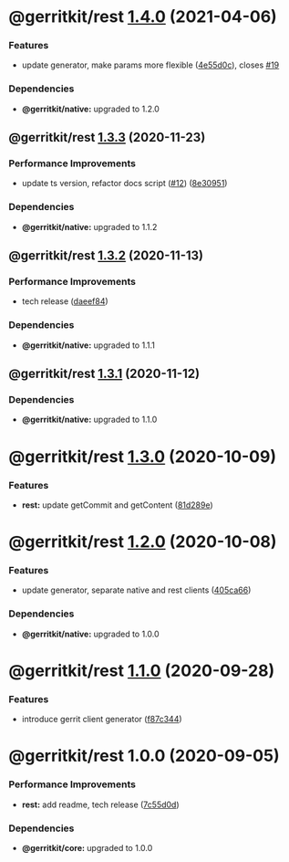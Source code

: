 # @gerritkit/rest [1.4.0](https://github.com/gerritkit/client/compare/@gerritkit/rest@1.3.3...@gerritkit/rest@1.4.0) (2021-04-06)


### Features

* update generator, make params more flexible ([4e55d0c](https://github.com/gerritkit/client/commit/4e55d0c55e03e2d4d1ab0063d531c4724b3b37ef)), closes [#19](https://github.com/gerritkit/client/issues/19)





### Dependencies

* **@gerritkit/native:** upgraded to 1.2.0

## @gerritkit/rest [1.3.3](https://github.com/gerritkit/client/compare/@gerritkit/rest@1.3.2...@gerritkit/rest@1.3.3) (2020-11-23)


### Performance Improvements

* update ts version, refactor docs script ([#12](https://github.com/gerritkit/client/issues/12)) ([8e30951](https://github.com/gerritkit/client/commit/8e309517c6d8abfc91ff14477184ce341c1c4473))





### Dependencies

* **@gerritkit/native:** upgraded to 1.1.2

## @gerritkit/rest [1.3.2](https://github.com/gerritkit/client/compare/@gerritkit/rest@1.3.1...@gerritkit/rest@1.3.2) (2020-11-13)


### Performance Improvements

* tech release ([daeef84](https://github.com/gerritkit/client/commit/daeef84c562b2fe66c5f791d4fa7dbe8a7d55843))





### Dependencies

* **@gerritkit/native:** upgraded to 1.1.1

## @gerritkit/rest [1.3.1](https://github.com/gerritkit/client/compare/@gerritkit/rest@1.3.0...@gerritkit/rest@1.3.1) (2020-11-12)





### Dependencies

* **@gerritkit/native:** upgraded to 1.1.0

# @gerritkit/rest [1.3.0](https://github.com/gerritkit/client/compare/@gerritkit/rest@1.2.0...@gerritkit/rest@1.3.0) (2020-10-09)


### Features

* **rest:** update getCommit and getContent ([81d289e](https://github.com/gerritkit/client/commit/81d289e8d3497606f958c8a76f24b3ef7afae083))

# @gerritkit/rest [1.2.0](https://github.com/gerritkit/client/compare/@gerritkit/rest@1.1.0...@gerritkit/rest@1.2.0) (2020-10-08)


### Features

* update generator, separate native and rest clients ([405ca66](https://github.com/gerritkit/client/commit/405ca66426fea60518cf1117e1817bfb8ee8b211))





### Dependencies

* **@gerritkit/native:** upgraded to 1.0.0

# @gerritkit/rest [1.1.0](https://github.com/gerritkit/client/compare/@gerritkit/rest@1.0.0...@gerritkit/rest@1.1.0) (2020-09-28)


### Features

* introduce gerrit client generator ([f87c344](https://github.com/gerritkit/client/commit/f87c344aeeb7c359e66f3c6a9413c4c5bc561b33))

# @gerritkit/rest 1.0.0 (2020-09-05)


### Performance Improvements

* **rest:** add readme, tech release ([7c55d0d](https://github.com/gerritkit/client/commit/7c55d0d3771e7d3fc9381263b536d222af89f08e))





### Dependencies

* **@gerritkit/core:** upgraded to 1.0.0
